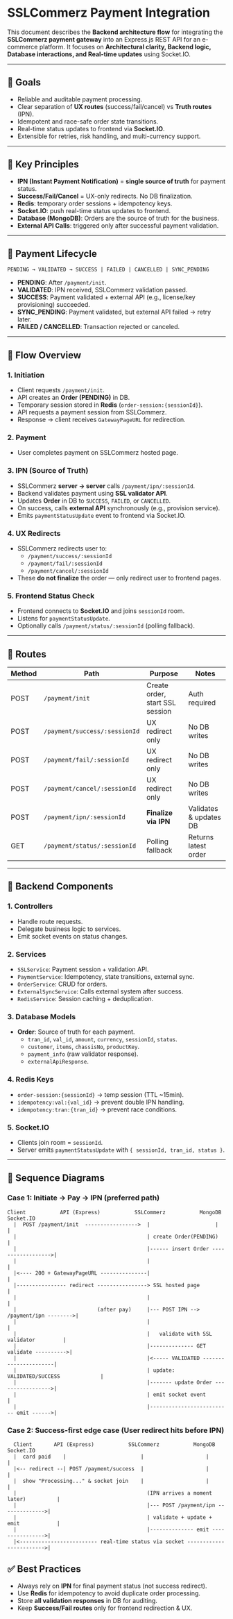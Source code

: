 
# SSLCommerz Payment Integration

This document describes the **Backend architecture flow** for integrating the **SSLCommerz payment gateway** into an Express.js REST API for an e-commerce platform. It focuses on **Architectural clarity, Backend logic, Database interactions, and Real-time updates** using Socket.IO.  

---

## 🎯 Goals

- Reliable and auditable payment processing.
- Clear separation of **UX routes** (success/fail/cancel) vs **Truth routes** (IPN).
- Idempotent and race-safe order state transitions.
- Real-time status updates to frontend via **Socket.IO**.
- Extensible for retries, risk handling, and multi-currency support.

---

## 🔹 Key Principles

- **IPN (Instant Payment Notification)** = **single source of truth** for payment status.  
- **Success/Fail/Cancel** = UX-only redirects. No DB finalization.  
- **Redis**: temporary order sessions + idempotency keys.  
- **Socket.IO**: push real-time status updates to frontend.  
- **Database (MongoDB)**: Orders are the source of truth for the business.  
- **External API Calls**: triggered only after successful payment validation.  

---

## 🔹 Payment Lifecycle

`PENDING → VALIDATED → SUCCESS | FAILED | CANCELLED | SYNC_PENDING`

- **PENDING**: After `/payment/init`.  
- **VALIDATED**: IPN received, SSLCommerz validation passed.  
- **SUCCESS**: Payment validated + external API (e.g., license/key provisioning) succeeded.  
- **SYNC_PENDING**: Payment validated, but external API failed → retry later.  
- **FAILED / CANCELLED**: Transaction rejected or canceled.  

---

## 🔹 Flow Overview

### 1. Initiation
- Client requests `/payment/init`.  
- API creates an **Order (PENDING)** in DB.  
- Temporary session stored in **Redis** (`order-session:{sessionId}`).  
- API requests a payment session from SSLCommerz.  
- Response → client receives `GatewayPageURL` for redirection.  

### 2. Payment
- User completes payment on SSLCommerz hosted page.  

### 3. IPN (Source of Truth)
- SSLCommerz **server → server** calls `/payment/ipn/:sessionId`.  
- Backend validates payment using **SSL validator API**.  
- Updates **Order** in DB to `SUCCESS`, `FAILED`, or `CANCELLED`.  
- On success, calls **external API** synchronously (e.g., provision service).  
- Emits `paymentStatusUpdate` event to frontend via Socket.IO.  

### 4. UX Redirects
- SSLCommerz redirects user to:  
  - `/payment/success/:sessionId`  
  - `/payment/fail/:sessionId`  
  - `/payment/cancel/:sessionId`  
- These **do not finalize** the order — only redirect user to frontend pages.  

### 5. Frontend Status Check
- Frontend connects to **Socket.IO** and joins `sessionId` room.  
- Listens for `paymentStatusUpdate`.  
- Optionally calls `/payment/status/:sessionId` (polling fallback).  

---

## 🔹 Routes
| Method | Path                          | Purpose                           | Notes                  |
|--------|-------------------------------|-----------------------------------|------------------------|
| POST   | `/payment/init`               | Create order, start SSL session   | Auth required          |
| POST   | `/payment/success/:sessionId` | UX redirect only                  | No DB writes           |
| POST   | `/payment/fail/:sessionId`    | UX redirect only                  | No DB writes           |
| POST   | `/payment/cancel/:sessionId`  | UX redirect only                  | No DB writes           |
| POST   | `/payment/ipn/:sessionId`     | **Finalize via IPN**              | Validates & updates DB |
| GET    | `/payment/status/:sessionId`  | Polling fallback                  | Returns latest order   |

---

## 🔹 Backend Components

### 1. **Controllers**
- Handle route requests. 
- Delegate business logic to services. 
- Emit socket events on status changes. 

### 2. **Services**
- `SSLService`: Payment session + validation API. 
- `PaymentService`: Idempotency, state transitions, external sync. 
- `OrderService`: CRUD for orders. 
- `ExternalSyncService`: Calls external system after success. 
- `RedisService`: Session caching + deduplication. 

### 3. **Database Models**
- **Order**: Source of truth for each payment. 
  - `tran_id`, `val_id`, `amount`, `currency`, `sessionId`, `status`. 
  - `customer`, `items`, `chassisNo`, `productKey`. 
  - `payment_info` (raw validator response). 
  - `externalApiResponse`. 

### 4. **Redis Keys**
- `order-session:{sessionId}` → temp session (TTL ~15min). 
- `idempotency:val:{val_id}` → prevent double IPN handling. 
- `idempotency:tran:{tran_id}` → prevent race conditions. 

### 5. **Socket.IO**
- Clients join room = `sessionId`. 
- Server emits `paymentStatusUpdate` with `{ sessionId, tran_id, status }`. 

---

## 🔹 Sequence Diagrams

  ### Case 1: Initiate → Pay → IPN (preferred path)

    Client           API (Express)           SSLCommerz           MongoDB            Socket.IO
      |  POST /payment/init  ----------------->  |                     |                 |
      |                                          | create Order(PENDING)                 |
      |                                          |------ insert Order ------------------>|
      |                                          |                                       |
      |<---- 200 + GatewayPageURL ---------------|                                       |
      |---------------- redirect ----------------> SSL hosted page                       |
      |                                          |                                       |
      |                          (after pay)     |--- POST IPN --> /payment/ipn -------->|
      |                                          |                                       |
      |                                          |   validate with SSL validator         |
      |                                          |-------------- GET validate ---------->|
      |                                          |<----- VALIDATED ----------------------|
      |                                          | update: VALIDATED/SUCCESS             |
      |                                          |------- update Order ----------------->|
      |                                          | emit socket event                     |
      |                                          |-------------------------- emit ------>|

  ### Case 2: Success-first edge case (User redirect hits before IPN)
      Client       API (Express)           SSLCommerz           MongoDB            Socket.IO
      |  card paid    |                        |                    |                  |
      |<-- redirect --| POST /payment/success  |                    |                  |
      |  show "Processing..." & socket join    |                    |                  |
      |                                          (IPN arrives a moment later)          |
      |                                          |--- POST /payment/ipn -------------->|
      |                                          | validate + update + emit            |
      |                                          |-------------- emit ---------------->|
      |<------------------------- real-time status via socket ------------------------>|


## ✅ Best Practices
- Always rely on **IPN** for final payment status (not success redirect).
- Use **Redis** for idempotency to avoid duplicate order processing.
- Store **all validation responses** in DB for auditing.
- Keep **Success/Fail routes** only for frontend redirection & UX.
